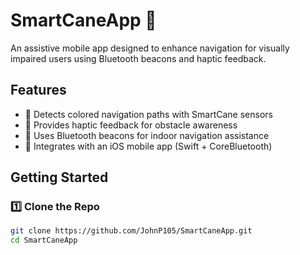 # SmartCaneApp 🚀
An assistive mobile app designed to enhance navigation for visually impaired users using Bluetooth beacons and haptic feedback.

## Features
- 🔹 Detects colored navigation paths with SmartCane sensors
- 🔹 Provides haptic feedback for obstacle awareness
- 🔹 Uses Bluetooth beacons for indoor navigation assistance
- 🔹 Integrates with an iOS mobile app (Swift + CoreBluetooth)

## Getting Started
### 1️⃣ Clone the Repo
```sh
git clone https://github.com/JohnP105/SmartCaneApp.git
cd SmartCaneApp
